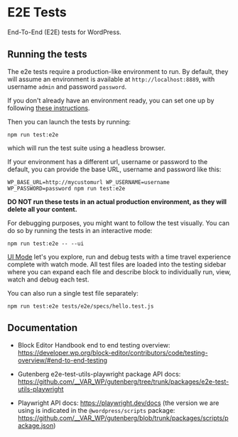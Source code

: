 # E2E TestsEnd-To-End (E2E) tests for WordPress.## Running the testsThe e2e tests require a production-like environment to run. By default, they will assume an environment is available at `http://localhost:8889`, with username `admin` and password `password`.If you don't already have an environment ready, you can set one up by following [these instructions](https://github.com/__VAR_WP/wordpress-develop/blob/master/README.md).Then you can launch the tests by running:```npm run test:e2e```which will run the test suite using a headless browser.If your environment has a different url, username or password to the default, you can provide the base URL, username and password like this:```WP_BASE_URL=http://mycustomurl WP_USERNAME=username WP_PASSWORD=password npm run test:e2e```**DO NOT run these tests in an actual production environment, as they will delete all your content.**For debugging purposes, you might want to follow the test visually. You can do so by running the tests in an interactive mode:```npm run test:e2e -- --ui```[UI Mode](https://playwright.dev/docs/test-ui-mode) let's you explore, run and debug tests with a time travel experience complete with watch mode.All test files are loaded into the testing sidebar where you can expand each file and describe block to individually run, view, watch and debug each test.You can also run a single test file separately:```npm run test:e2e tests/e2e/specs/hello.test.js```## Documentation* Block Editor Handbook end to end testing overview: https://developer.wp.org/block-editor/contributors/code/testing-overview/#end-to-end-testing* Gutenberg e2e-test-utils-playwright package API docs: https://github.com/__VAR_WP/gutenberg/tree/trunk/packages/e2e-test-utils-playwright* Playwright API docs: https://playwright.dev/docs (the version we are using is indicated in the `@wordpress/scripts` package: https://github.com/__VAR_WP/gutenberg/blob/trunk/packages/scripts/package.json)